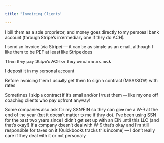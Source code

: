 ```yaml
---

title: "Invoicing Clients"

---
```


I bill them as a sole proprietor, and money goes directly to my personal bank account (through Stripe’s intermediary one if they do ACH).

I send an Invoice (via Stripe) — it can be as simple as an email, although I like them to be PDF at least like Stripe does

Then they pay Stripe’s ACH or they send me a check

I deposit it in my personal account

Before invoicing them I usually get them to sign a contract (MSA/SOW) with rates

Sometimes I skip a contract if it’s small and/or I trust them — like my one off coaching clients who pay upfront anyway)

Some companies also ask for my SSN/EIN so they can give me a W-9 at the end of the year (but it doesn’t matter to me if they do). I’ve been using SSN for the past two years since I didn’t get set up with an EIN until this LLC (and that’s okay!) If a company doesn’t deal with W-9 that’s okay and I’m still responsible for taxes on it (Quickbooks tracks this income) — I don’t really care if they deal with it or not personally
